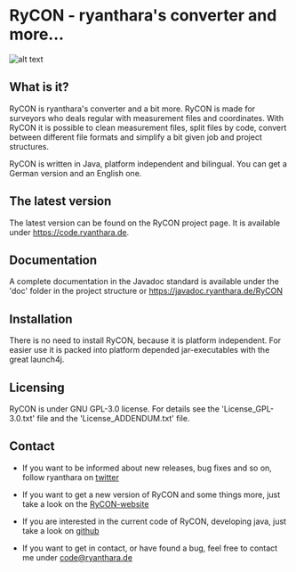 RyCON - ryanthara's converter and more...
=========================================

![alt text](https://code.ryanthara.de/content/1-projects/1-rycon/rycon_v2.de.png)

What is it?
-----------

RyCON is ryanthara's converter and a bit more. RyCON is made for surveyors 
who deals regular with measurement files and coordinates. With RyCON it is
possible to clean measurement files, split files by code, convert between
different file formats and simplify a bit given job and project structures.

RyCON is written in Java, platform independent and bilingual. You can get
a German version and an English one.


The latest version
------------------

The latest version can be found on the RyCON project page. It is available
under <https://code.ryanthara.de>.

Documentation
-------------

A complete documentation in the Javadoc standard is available under the 'doc'
folder in the project structure or <https://javadoc.ryanthara.de/RyCON>


Installation
------------

There is no need to install RyCON, because it is platform independent. For easier
use it is packed into platform depended jar-executables with the great launch4j.

Licensing
---------

RyCON is under GNU GPL-3.0 license. For details see the 'License_GPL-3.0.txt' 
file and the 'License_ADDENDUM.txt' file.


Contact
-------

* If you want to be informed about new releases, bug fixes and so on, follow
  ryanthara on [twitter](http://www.twitter.com/ryconapp)
  
* If you want to get a new version of RyCON and some things more, just take a
  look on the [RyCON-website](https://code.ryanthara.de/RyCON)
  
* If you are interested in the current code of RyCON, developing java, just take
  a look on [github](https://github.com/ryanthara/RyCon)
  
* If you want to get in contact, or have found a bug, feel free to contact me
  under <code@ryanthara.de>


